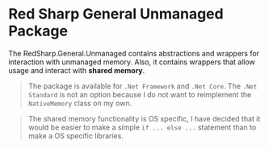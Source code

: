 # Red Sharp General Unmanaged Package

The RedSharp.General.Unmanaged contains abstractions and wrappers for interaction with unmanaged memory. Also, it contains wrappers that allow usage and interact with **shared memory**.

>The package is available for `.Net Framework` and `.Net Core`. The `.Net Standard` is not an option because I do not want to reimplement the `NativeMemory` class on my own.

>The shared memory functionality is OS specific, I have decided that it would be easier to make a simple `if ... else ...` statement than to make a OS specific libraries.